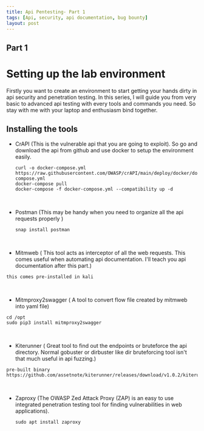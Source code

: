 ```yaml
---
title: Api Pentesting- Part 1
tags: [Api, security, api documentation, bug bounty]
layout: post
---    
```

## Part 1 
<h1> Setting up the lab environment</h1>
Firstly you want to create an environment to start getting your hands dirty in api security and penetration testing. In this series, I will guide you from very basic to advanced api testing with every tools and commands you need. So stay with me with your laptop and enthusiasm bind together. 

<h2> Installing the tools</h2>

- CrAPI (This is the vulnerable api that you are going to exploit). So go and download the api from github and use docker to setup the environment easily.
  ```
  curl -o docker-compose.yml https://raw.githubusercontent.com/OWASP/crAPI/main/deploy/docker/docker-compose.yml
  docker-compose pull
  docker-compose -f docker-compose.yml --compatibility up -d
  ```
 &nbsp;
  &nbsp;
- Postman (This may be handy when you need to organize all the api requests properly )
  ```
  snap install postman
  ```
 &nbsp;
  &nbsp;
- Mitmweb ( This tool  acts as interceptor of all the web requests. This comes useful when automating api documentation. I'll teach you api documentation after this part.)
```
this comes pre-installed in kali
```
 &nbsp;
  &nbsp;
- Mitmproxy2swagger ( A tool to convert flow file created by mitmweb into yaml file)
```
cd /opt
sudo pip3 install mitmproxy2swagger
```
 &nbsp;
  &nbsp;
- Kiterunner ( Great tool to find out the endpoints or bruteforce the api directory. Normal gobuster or dirbuster like dir bruteforcing tool isn't that much useful in api fuzzing.)
```
pre-built binary 
https://github.com/assetnote/kiterunner/releases/download/v1.0.2/kiterunner_1.0.2_linux_amd64.tar.gz
```
 &nbsp;
  &nbsp;
- Zaproxy (The OWASP Zed Attack Proxy (ZAP) is an easy to use integrated penetration testing tool for finding vulnerabilities in web applications).
  ```
  sudo apt install zaproxy
  ```

